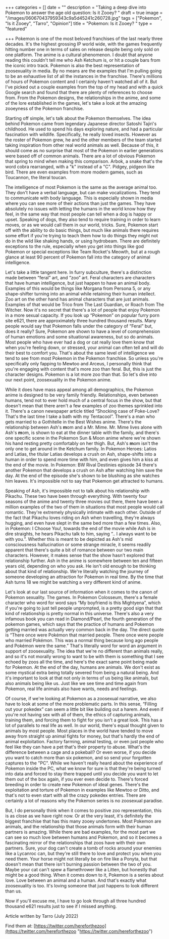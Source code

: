 +++
categories = []
date = ""
description = "Taking a deep dive into Pokemon to answer the age old question: Is it Zooey? "
draft = true
image = "/images/060670437959343c9a5d45241c260728.jpg"
tags = ["Pokemon", "Is it Zooey", "Tarro", "Opinion"]
title = "Pokemon: Is it Zooey? "
type = "featured"

+++
Pokemon is one of the most beloved franchises of the last nearly three decades. It's the highest grossing IP world wide, with the games frequently hitting number one in terms of sales on release despite being only sold on one platform. The anime is a cultural phenomenon. I doubt that anyone reading this couldn't tell me who Ash Ketchum is, or hit a couple bars from the iconic intro track. Pokemon is also the best representation of zoosexuality in media. By no means are the examples that I'm pulling going to be an exhaustive list of all the instances in the franchise. There's millions of hours of Pokemon content and I certainly haven't watched all of it. But I've picked out a couple examples from the top of my head and with a quick Google search and found that there are plenty of references to choose from. From the Pokemon designs, the relationships in the anime, and some of the lore established in the games, let's take a look at the amazing zooeyness of the Pokemon franchise.

Starting off simple, let's talk about the Pokemon themselves. The idea behind Pokemon came from legendary Japanese director Satoshi Tajiri's childhood. He used to spend his days exploring nature, and had a particular fascination with wildlife. Specifically, he really loved insects. However as the roster of Pokemon grew, he and the other members of the team started taking inspiration from other real world animals as well. Because of this, it should come as no surprise that most of the Pokemon in earlier generations were based off of common animals. There are a lot of obvious Pokemon that spring to mind when making this comparison. Arbok, a snake that's the word cobra rearranged, with a "k" instead of a "C". Pidgey, pidgeon like bird. There are even examples from more modern games, such as Toucannon, the literal toucan.

The intelligence of most Pokemon is the same as the average animal too. They don't have a verbal language, but can make vocalizations. They tend to communicate with body language. This is especially shown in media where you can see more of their actions than just the games. They have absolutely no issues with letting the humans in the world know how they feel, in the same way that most people can tell when a dog is happy or upset. Speaking of dogs, they also tend to require training in order to learn moves, or as we would call them in our world, tricks. Sure, Pokemon start off with the ability to do basic things, but much like animals there requires some effort if you're trying to teach them how to do things they might not do in the wild like shaking hands, or using hydrobeam. There are definitely exceptions to the rule, especially when you get into things like god Pokemon or special exceptions like Team Rocket's Meowth, but at a rough glance at least 90 percent of Pokemon fall into the category of animal intelligence.

Let's take a little tangent here. In furry subculture, there's a distinction made between “feral” art, and “zoo” art. Feral characters are characters that have human intelligence, but just happen to have an animal body. Examples of this would be things like Morgana from Persona 5, or any shape-shifter turning into an animal while retaining their human intellect. Zoo art on the other hand has animal characters that are just animals. Examples of that would be Trico from The Last Guardian, or Roach from The Witcher. Now it's no secret that there's a lot of people that enjoy Pokemon in a more sexual capacity. If you look up “Pokemon” on popular furry porn site e621, there are approximately three hundred thousand results. Many people would say that Pokemon falls under the category of “Feral” but, does it really? Sure, Pokemon are shown to have a level of comprehension of human emotions and some situational awareness, but so do animals. Most people who have ever had a dog or cat really love them know that when you're feeling down, or stressed, your animal can often tell and will do their best to comfort you. That's about the same level of intelligence we tend to see from most Pokemon in the Pokemon franchise. So unless you're specifically only fapping to Mewtoo and Arceus, I personally think that you're engaging with content that's more zoo than feral. But, this is just the character designs. Pokemon is a lot more zoo than that. So let's dive into our next point, zoosexuality in the Pokemon anime.

While it does have mass appeal among all demographics, the Pokemon anime is designed to be very family friendly. Relationships, even between humans, tend not to ever hold much of a central focus in the show, but that doesn't mean that there aren't a few examples of zoo themes sprinkled into it. There's a canon newspaper article titled “Shocking case of Poke-Love? That's the last time I take a bath with my Tentacool”. There's a man who gets married to a Gothitelle in the Best Wishes anime. There's the relationship between Ash's **m**om and a Mr. Mime. Mr. Mime lives alone with Ash's **m**om, is shown to eat at the dinner table with the family, and there's one specific scene in the Pokemon Sun & Moon anime where we're shown his hand resting pretty comfortably on her thigh. But, Ash's **m**om isn't the only one to get around in the Ketchum family. In Pokemon Heroes: Latios and Latias, the titular Latias develops a crush on Ash, shape-shifts into a human in order to spend more time with him, and even gives him a kiss at the end of the movie. In Pokemon: BW Rival Destinies episode 34 there's another Pokemon that develops a crush on Ash after watching him save the day. At the end of the episode she's shown to be blushing as she watches him leaves. It's impossible not to say that Pokemon get attracted to humans.

Speaking of Ash, it's impossible not to talk about his relationship with Pikachu. These two have been through everything. With twenty four seasons of the anime and twenty three movies out there, there have been a million examples of the two of them in situations that most people would call romantic. They're extremely physically intimate with each other. Outside of the fact that Pikachu loves riding on Ash when travelling, they're always hugging, and even have slept in the same bed more than a few times. Also, in Pokemon: I Choose You!, towards the end of the movie while Ash is in dire straights, he hears Pikachu talk to him, saying “.. I always want to be with you.”. Whether this is meant to be depicted as Ash's mid consciousness hallucination or some strange miracle, it seems readily apparent that there's quite a bit of romance between our two main characters. However, it makes sense that the show hasn't explored that relationship further. Ash in the anime is somewhere between ten and fifteen years old, depending on who you ask. He isn't old enough to be thinking about that kind of relationship. We're literally watching the journey of someone developing an attraction for Pokemon in real time. By the time that Ash turns 18 we might be watching a very different kind of anime.

Let's look at our last source of information when it comes to the canon of Pokemon sexuality. The games. In Pokemon Colosseum, there's a female character who word for word says “My boyfriend is this Mightyena”, which if you're going to just tell people unprompted, is a pretty good sign that that kind of relationship is pretty normal in this universe. There's also a very infamous book you can read in Diamond/Pearl, the fourth generation of the pokemon games, which says that the practice of humans and Pokemon getting married was actually very common back in the day. The direct quote is “There once were Pokémon that married people. There once were people who married Pokémon. This was a normal thing because long ago people and Pokémon were the same.” That's literally word for word an argument in support of zoosexuality. The idea that we're no different than animals really, and so it's not morally wrong to want to be with them is something that I see echoed by zoos all the time, and here's the exact same point being made for Pokemon. At the end of the day, humans are animals. We don't exist as some mystical extra being totally severed from being a natural being. And it's important to look at that not only in terms of us being like animals, but also animals being like us. Just like we see time and time again from Pokemon, real life animals also have wants, needs and feelings.

Of course, if we're looking at Pokemon as a zoosexual narrative, we also have to look at some of the more problematic parts. In this sense, “Filling out your pokedex” can seem a little bit like building out a harem. And even if you're not having sex with all of them, the ethics of capturing animals, training them, and forcing them to fight for you isn't a great look. This has a lot of parallels to real life as well. In our world, there's equal thought given to animals by most people. Most places in the world have tended to move away from straight up animal fights for money, but that's hardly the end of animal exploitation. Factory farming, animal testing, or even just people who feel like they can have a pet that's their property to abuse. What's the difference between a cage and a pokeball? Or even worse, if you decide you want to catch more than six pokemon, and so send your forgotten captures to the "PC". While we haven't really heard about the experience of Pokemon inside the PC, what we know for sure is that they're being turned into data and forced to stay there trapped until you decide you want to let them out of the box again, if you ever even decide to. There's forced breeding in order to create new Pokemon of ideal genes. There's the exploitation and torture of Pokemon in examples like Mewtoo or Ditto, and that's not to even start with all the crazy pokedex entries. There are certainly a lot of reasons why the Pokemon series is no zoosexual paradise.

But, I do personally think when it comes to positive zoo representation, this is as close as we have right now. Or at the very least, it's definitely the biggest franchise that has this many zooey undertones. Most Pokemon are animals, and the relationship that those animals form with their human partners is amazing. While there are bad examples, for the most part we can see so much love between humans and Pokemon, and so it becomes a fascinating mirror of the relationships that zoos have with their own partners. Sure, your dog can't create a tomb of rocks around your enemies like a Lycanroc can, but they're still there to love and protect you when you need them. Your horse might not literally be on fire like a Ponyta, but that doesn't mean that there isn't burning passion between the two of you. Maybe your cat can't spew a flamethrower like a Litten, but honestly that might be a good thing. When it comes down to it, Pokemon is a series about love. Love between an animal and a human. And that's exactly what zoosexuality is too. It's loving someone that just happens to look different than us.

Now if you'll excuse me, I have to go look through all three hundred thousand e621 results just to see if I missed anything.

Article written by Tarro (July 2022)

Find them at: [https://twitter.com/hereforthezoo](https://twitter.com/hereforthezoo "https://twitter.com/hereforthezoo")
